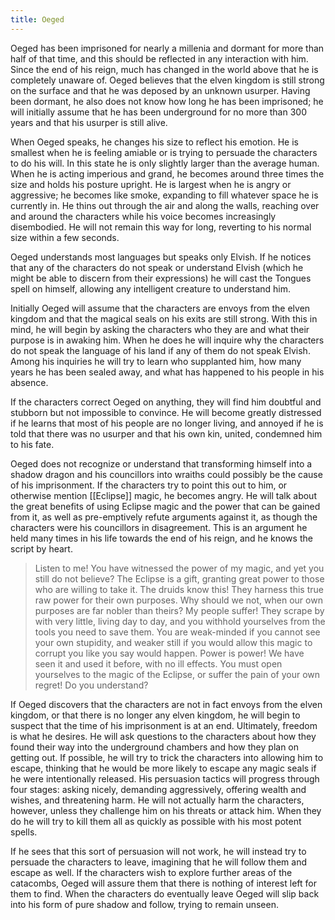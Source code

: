 ```yaml
---
title: Oeged
---
```


Oeged has been imprisoned for nearly a millenia and dormant for more than half of that time, and this should be reflected in any interaction with him. Since the end of his reign, much has changed in the world above that he is completely unaware of. Oeged believes that the elven kingdom is still strong on the surface and that he was deposed by an unknown usurper. Having been dormant, he also does not know how long he has been imprisoned; he will initially assume that he has been underground for no more than 300 years and that his usurper is still alive.

When Oeged speaks, he changes his size to reflect his emotion. He is smallest when he is feeling amiable or is trying to persuade the characters to do his will. In this state he is only slightly larger than the average human. When he is acting imperious and grand, he becomes around three times the size and holds his posture upright. He is largest when he is angry or aggressive; he becomes like smoke, expanding to fill whatever space he is currently in. He thins out through the air and along the walls, reaching over and around the characters while his voice becomes increasingly disembodied. He will not remain this way for long, reverting to his normal size within a few seconds.

Oeged understands most languages but speaks only Elvish. If he notices that any of the characters do not speak or understand Elvish (which he might be able to discern from their expressions) he will cast the Tongues spell on himself, allowing any intelligent creature to understand him.

Initially Oeged will assume that the characters are envoys from the elven kingdom and that the magical seals on his exits are still strong. With this in mind, he will begin by asking the characters who they are and what their purpose is in awaking him. When he does he will inquire why the characters do not speak the language of his land if any of them do not speak Elvish. Among his inquiries he will try to learn who supplanted him, how many years he has been sealed away, and what has happened to his people in his absence.

If the characters correct Oeged on anything, they will find him doubtful and stubborn but not impossible to convince. He will become greatly distressed if he learns that most of his people are no longer living, and annoyed if he is told that there was no usurper and that his own kin, united, condemned him to his fate.

Oeged does not recognize or understand that transforming himself into a shadow dragon and his councillors into wraiths could possibly be the cause of his imprisonment. If the characters try to point this out to him, or otherwise mention [[Eclipse]] magic, he becomes angry. He will talk about the great benefits of using Eclipse magic and the power that can be gained from it, as well as pre-emptively refute arguments against it, as though the characters were his councillors in disagreement. This is an argument he held many times in his life towards the end of his reign, and he knows the script by heart.

> Listen to me! You have witnessed the power of my magic, and yet you still do not believe? The Eclipse is a gift, granting great power to those who are willing to take it. The druids know this! They harness this true raw power for their own purposes. Why should we not, when our own purposes are far nobler than theirs? My people suffer! They scrape by with very little, living day to day, and you withhold yourselves from the tools you need to save them. You are weak-minded if you cannot see your own stupidity, and weaker still if you would allow this magic to corrupt you like you say would happen. Power is power! We have seen it and used it before, with no ill effects. You must open yourselves to the magic of the Eclipse, or suffer the pain of your own regret! Do you understand?

If Oeged discovers that the characters are not in fact envoys from the elven kingdom, or that there is no longer any elven kingdom, he will begin to suspect that the time of his imprisonment is at an end. Ultimately, freedom is what he desires. He will ask questions to the characters about how they found their way into the underground chambers and how they plan on getting out. If possible, he will try to trick the characters into allowing him to escape, thinking that he would be more likely to escape any magic seals if he were intentionally released. His persuasion tactics will progress through four stages: asking nicely, demanding aggressively, offering wealth and wishes, and threatening harm. He will not actually harm the characters, however, unless they challenge him on his threats or attack him. When they do he will try to kill them all as quickly as possible with his most potent spells.

If he sees that this sort of persuasion will not work, he will instead try to persuade the characters to leave, imagining that he will follow them and escape as well. If the characters wish to explore further areas of the catacombs, Oeged will assure them that there is nothing of interest left for them to find. When the characters do eventually leave Oeged will slip back into his form of pure shadow and follow, trying to remain unseen.
